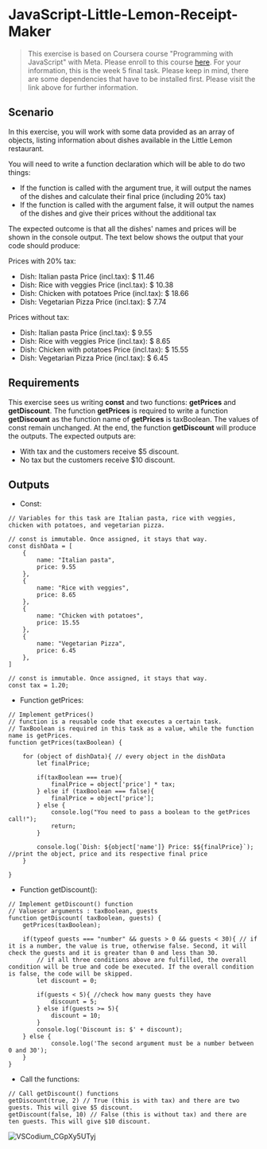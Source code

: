 # JavaScript-Little-Lemon-Receipt-Maker

> This exercise is based on Coursera course "Programming with JavaScript" with Meta. Please enroll to this course [here](https://www.coursera.org/learn/programming-with-javascript).
> For your information, this is the week 5 final task. Please keep in mind, there are some dependencies that have to be installed first. Please visit the link above for further information. 

## Scenario

In this exercise, you will work with some data provided as an array of objects, listing information about dishes available in the Little Lemon restaurant.

You will need to write a function declaration which will be able to do two things:
* If the function is called with the argument true, it will output the names of the dishes and calculate their final price (including 20% tax)
* If the function is called with the argument false, it will output the names of the dishes and give their prices without the additional tax

The expected outcome is that all the dishes' names and prices will be shown in the console output.
The text below shows the output that your code should produce:

Prices with 20% tax:
* Dish: Italian pasta Price (incl.tax): $ 11.46
* Dish: Rice with veggies Price (incl.tax): $ 10.38
* Dish: Chicken with potatoes Price (incl.tax): $ 18.66
* Dish: Vegetarian Pizza Price (incl.tax): $ 7.74

Prices without tax:
* Dish: Italian pasta Price (incl.tax): $ 9.55
* Dish: Rice with veggies Price (incl.tax): $ 8.65
* Dish: Chicken with potatoes Price (incl.tax): $ 15.55
* Dish: Vegetarian Pizza Price (incl.tax): $ 6.45

## Requirements 

This exercise sees us writing **const** and two functions: **getPrices** and **getDiscount**. The function **getPrices** is required to write a function **getDiscount** as the function name of **getPrices** is taxBoolean. 
The values of const remain unchanged. At the end, the function **getDiscount** will produce the outputs. The expected outputs are: 
* With tax and the customers receive $5 discount.
* No tax but the customers receive $10 discount.

## Outputs

* Const: 
```
// Variables for this task are Italian pasta, rice with veggies, chicken with potatoes, and vegetarian pizza.  

// const is immutable. Once assigned, it stays that way.
const dishData = [
    {
        name: "Italian pasta",
        price: 9.55
    },
    {
        name: "Rice with veggies",
        price: 8.65
    },
    {
        name: "Chicken with potatoes",
        price: 15.55
    },
    {
        name: "Vegetarian Pizza",
        price: 6.45
    },
]

// const is immutable. Once assigned, it stays that way.
const tax = 1.20;
```

* Function getPrices: 
```
// Implement getPrices()
// function is a reusable code that executes a certain task. 
// TaxBoolean is required in this task as a value, while the function name is getPrices. 
function getPrices(taxBoolean) {
    
    for (object of dishData){ // every object in the dishData
        let finalPrice;

        if(taxBoolean === true){
            finalPrice = object['price'] * tax;
        } else if (taxBoolean === false){
            finalPrice = object['price'];
        } else {
            console.log("You need to pass a boolean to the getPrices call!");
            return;
        }
        
        console.log(`Dish: ${object['name']} Price: $${finalPrice}`); //print the object, price and its respective final price
    }

}
```

* Function getDiscount():
```
// Implement getDiscount() function
// Valuesor arguments : taxBoolean, guests
function getDiscount( taxBoolean, guests) {
    getPrices(taxBoolean);

    if(typeof guests === "number" && guests > 0 && guests < 30){ // if it is a number, the value is true, otherwise false. Second, it will check the guests and it is greater than 0 and less than 30. 
        // if all three conditions above are fulfilled, the overall condition will be true and code be executed. If the overall condition is false, the code will be skipped. 
        let discount = 0;

        if(guests < 5){ //check how many guests they have
            discount = 5;
        } else if(guests >= 5){
            discount = 10;
        }
        console.log('Discount is: $' + discount);
    } else { 
            console.log('The second argument must be a number between 0 and 30');
    }
}
```

* Call the functions:

```
// Call getDiscount() functions
getDiscount(true, 2) // True (this is with tax) and there are two guests. This will give $5 discount.
getDiscount(false, 10) // False (this is without tax) and there are ten guests. This will give $10 discount. 
```

![VSCodium_CGpXy5UTyj](https://github.com/Kwangsa19/JavaScript-Little-Lemon-Receipt-Maker/assets/135963482/b33462ab-8a35-4393-a0ca-97cefec261b0)
